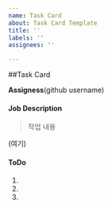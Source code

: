 ```yaml
---
name: Task Card
about: Task Card Template
title: ''
labels: ''
assignees: ''

---
```


##Task Card

**Assigness**(github username)

#### Job Description
> 작업 내용

(여기)

#### ToDo
1.
2.
3.
